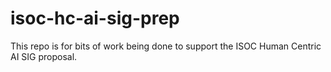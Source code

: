 # isoc-hc-ai-sig-prep
This repo is for bits of work being done to support the ISOC Human Centric AI SIG proposal.
